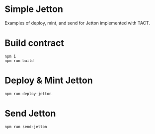 # Simple Jetton

Examples of deploy, mint, and send for Jetton implemented with TACT. 



# Build contract

```
npm i
npm run build
```

# Deploy & Mint Jetton

```
npm run deploy-jetton
```

# Send Jetton

```
npm run send-jetton
```
